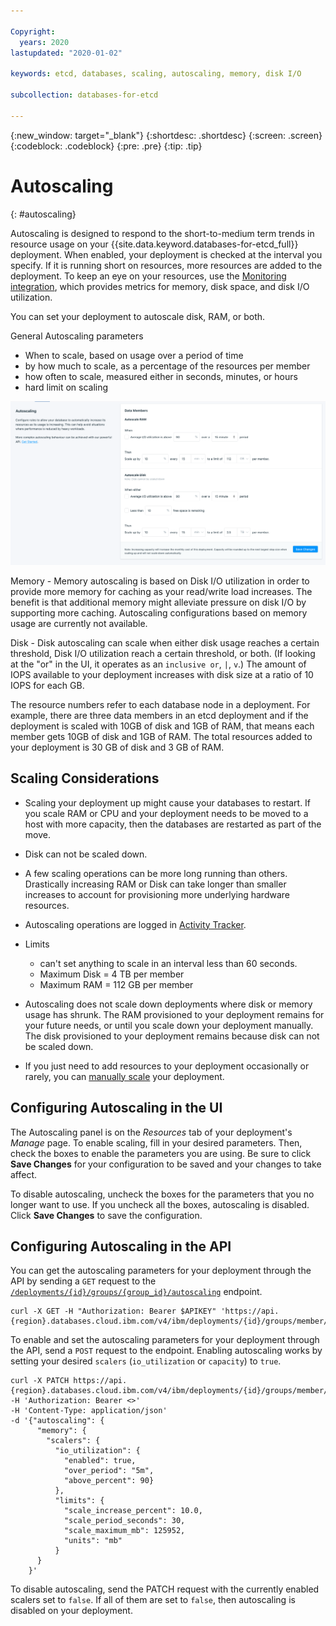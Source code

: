 ```yaml
---

Copyright:
  years: 2020
lastupdated: "2020-01-02"

keywords: etcd, databases, scaling, autoscaling, memory, disk I/O

subcollection: databases-for-etcd

---
```


{:new_window: target="_blank"}
{:shortdesc: .shortdesc}
{:screen: .screen}
{:codeblock: .codeblock}
{:pre: .pre}
{:tip: .tip}


# Autoscaling
{: #autoscaling}

Autoscaling is designed to respond to the short-to-medium term trends in resource usage on your {{site.data.keyword.databases-for-etcd_full}} deployment. When enabled, your deployment is checked at the interval you specify. If it is running short on resources, more resources are added to the deployment. To keep an eye on your resources, use the [Monitoring integration](/docs/services/databases-for-etcd?topic=cloud-databases-monitoring), which provides metrics for memory, disk space, and disk I/O utilization.

You can set your deployment to autoscale disk, RAM, or both.

General Autoscaling parameters
- When to scale, based on usage over a period of time
- by how much to scale, as a percentage of the resources per member
- how often to scale, measured either in seconds, minutes, or hours
- hard limit on scaling

![Example Autoscaling panel](images/autoscaling-panel.png)

Memory - Memory autoscaling is based on Disk I/O utilization in order to provide more memory for caching as your read/write load increases. The benefit is that additional memory might alleviate pressure on disk I/O by supporting more caching. Autoscaling configurations based on memory usage are currently not available. 

Disk - Disk autoscaling can scale when either disk usage reaches a certain threshold, Disk I/O utilization reach a certain threshold, or both. (If looking at the "or" in the UI, it operates as an `inclusive or`, `|`, `v`.) The amount of IOPS available to your deployment increases with disk size at a ratio of 10 IOPS for each GB.

The resource numbers refer to each database node in a deployment. For example, there are three data members in an etcd deployment and if the deployment is scaled with 10GB of disk and 1GB of RAM, that means each member gets 10GB of disk and 1GB of RAM. The total resources added to your deployment is 30 GB of disk and 3 GB of RAM.

## Scaling Considerations

- Scaling your deployment up might cause your databases to restart. If you scale RAM or CPU and your deployment needs to be moved to a host with more capacity, then the databases are restarted as part of the move.

- Disk can not be scaled down.

- A few scaling operations can be more long running than others. Drastically increasing RAM or Disk can take longer than smaller increases to account for provisioning more underlying hardware resources.

- Autoscaling operations are logged in [Activity Tracker](/docs/services/databases-for-etcd?topic=cloud-databases-activity-tracker).

- Limits
  - can't set anything to scale in an interval less than 60 seconds.
  - Maximum Disk = 4 TB per member
  - Maximum RAM = 112 GB per member

- Autoscaling does not scale down deployments where disk or memory usage has shrunk. The RAM provisioned to your deployment remains for your future needs, or until you scale down your deployment manually. The disk provisioned to your deployment remains because disk can not be scaled down.

- If you just need to add resources to your deployment occasionally or rarely, you can [manually scale](/docs/services/databases-for-etcd?topic=databases-for-etcd-resources-scaling) your deployment.

## Configuring Autoscaling in the UI

The Autoscaling panel is on the _Resources_ tab of your deployment's _Manage_ page. To enable scaling, fill in your desired parameters. Then, check the boxes to enable the parameters you are using. Be sure to click **Save Changes** for your configuration to be saved and your changes to take affect.

To disable autoscaling, uncheck the boxes for the parameters that you no longer want to use. If you uncheck all the boxes, autoscaling is disabled. Click **Save Changes** to save the configuration.

## Configuring Autoscaling in the API

You can get the autoscaling parameters for your deployment through the API by sending a `GET` request to the [`/deployments/{id}/groups/{group_id}/autoscaling`](https://cloud.ibm.com/apidocs/cloud-databases-api#get-the-autoscaling-configuration-from-a-deploymen) endpoint. 
```
curl -X GET -H "Authorization: Bearer $APIKEY" 'https://api.{region}.databases.cloud.ibm.com/v4/ibm/deployments/{id}/groups/member/autoscaling'
```

To enable and set the autoscaling parameters for your deployment through the API, send a `POST` request to the endpoint. Enabling autoscaling works by setting your desired `scalers` (`io_utilization` or `capacity`) to `true`.
```
curl -X PATCH https://api.{region}.databases.cloud.ibm.com/v4/ibm/deployments/{id}/groups/member/autoscaling -H 'Authorization: Bearer <>' 
-H 'Content-Type: application/json' 
-d '{"autoscaling": {
      "memory": {
        "scalers": {
          "io_utilization": {
            "enabled": true, 
            "over_period": "5m",
            "above_percent": 90}
          },
          "limits": {
            "scale_increase_percent": 10.0,
            "scale_period_seconds": 30,
            "scale_maximum_mb": 125952,
            "units": "mb"
          }
      }
    }'
```
To disable autoscaling, send the PATCH request with the currently enabled scalers set to `false`. If all of them are set to `false`, then autoscaling is disabled on your deployment.
